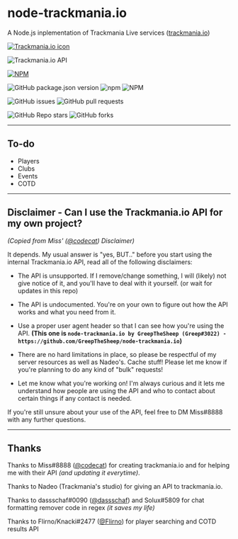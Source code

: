 # node-trackmania.io
A Node.js inplementation of Trackmania Live services ([trackmania.io](https://trackmania.io))

[![Trackmania.io icon](https://trackmania.io/img/square.png)](https://trackmania.io)

![Trackmania.io API](https://img.shields.io/website?down_message=Offline&label=Trackmania.io%20API&up_message=Online&url=https%3A%2F%2Ftrackmania.io)

[![NPM](https://nodei.co/npm/trackmania.io.png?downloads=true&stars=true)](https://npmjs.org/trackmania.io)

![GitHub package.json version](https://img.shields.io/github/package-json/v/GreepTheSheep/node-trackmania.io?logo=npm)
![npm](https://img.shields.io/npm/dw/trackmania.io?logo=npm)
![NPM](https://img.shields.io/npm/l/trackmania.io)

![GitHub issues](https://img.shields.io/github/issues/GreepTheSheep/node-trackmania.io?logo=github)
![GitHub pull requests](https://img.shields.io/github/issues-pr/GreepTheSheep/node-trackmania.io?logo=github)

![GitHub Repo stars](https://img.shields.io/github/stars/GreepTheSheep/node-trackmania.io?logo=github&style=flat-square)
![GitHub forks](https://img.shields.io/github/forks/GreepTheSheep/node-trackmania.io?style=flat-square)

---
## To-do

- Players
- Clubs
- Events
- COTD

---

## Disclaimer - Can I use the Trackmania.io API for my own project?
*(Copied from Miss' ([@codecat](https://github.com/codecat)) Disclaimer)*

It depends. My usual answer is "yes, BUT.." before you start using the internal Trackmania.io API, read all of the following disclaimers:

- The API is unsupported. If I remove/change something, I will (likely) not give notice of it, and you'll have to deal with it yourself. (or wait for updates in this repo)

- The API is undocumented. You're on your own to figure out how the API works and what you need from it.

- Use a proper user agent header so that I can see how you're using the API. **(This one is `node-trackmania.io by GreepTheSheep (Greep#3022) - https://github.com/GreepTheSheep/node-trackmania.io`)**

- There are no hard limitations in place, so please be respectful of my server resources as well as Nadeo's. Cache stuff! Please let me know if you're planning to do any kind of "bulk" requests!

- Let me know what you're working on! I'm always curious and it lets me understand how people are using the API and who to contact about certain things if any contact is needed.

If you're still unsure about your use of the API, feel free to DM Miss#8888 with any further questions.

---
## Thanks

Thanks to Miss#8888 ([@codecat](https://github.com/codecat)) for creating trackmania.io and for helping me with their API *(and updating it everytime)*.

Thanks to Nadeo (Trackmania's studio) for giving an API to trackmania.io.

Thanks to dassschaf#0090 ([@dassschaf](https://github.com/dassschaf)) and Solux#5809 for chat formatting remover code in regex *(it saves my life)*

Thanks to Flirno/Knacki#2477 ([@Flirno](https://github.com/Flirno)) for player searching and COTD results API
